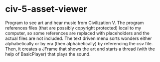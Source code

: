 # civ-5-asset-viewer
Program to see art and hear music from Civilization V.
The program references files (that are possibly copyright protected) local to my computer, so some references are replaced with placeholders and the actual files are not included.
The text driven menu sorts wonders either alphabetically or by era (then alphabetically) by referencing the csv file.
Then, it creates a JFrame that shows the art and starts a thread (with the help of BasicPlayer) that plays the sound.

